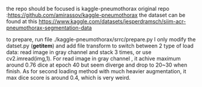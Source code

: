 the repo should be focused is kaggle-pneumothorax
original repo :https://github.com/amirassov/kaggle-pneumothorax
the dataset can be found at this https://www.kaggle.com/datasets/jesperdramsch/siim-acr-pneumothorax-segmentation-data

to prepare, run file ./kaggle-pneumothorax/srrc/prepare.py 
I only modify the datset.py (__getitem__) and add file transform to switch between 2 type of load data: read image in gray channel and stack 3 times, or use cv2.imread(img,1). For read image in gray channel , it achive maximum around 0.76 dice at epoch 40 but seem diverge and drop to 20~30 when finish. As for second loading method with much heavier augmentation, it max dice score is around 0.4, which is very weird.
